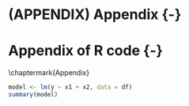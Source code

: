 # (APPENDIX) Appendix {-}

# Appendix of R code {-}
\chaptermark{Appendix}


```r
model <- lm(y ~ x1 + x2, data = df)
summary(model)
```
